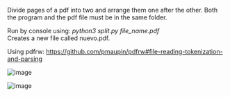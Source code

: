 Divide pages of a pdf into two and arrange them one after the other. 
Both the program and the pdf file must be in the same folder.

Run by console using: *python3 split.py file_name.pdf*  
Creates a new file called nuevo.pdf. 


Using pdfrw: https://github.com/pmaupin/pdfrw#file-reading-tokenization-and-parsing


![image](https://user-images.githubusercontent.com/77376705/184225326-9385546e-f2c4-4187-8201-dd069a74415f.png)

![image](https://user-images.githubusercontent.com/77376705/184225586-c5d25e8e-1034-41ad-bc93-839a85cdd9f2.png)

